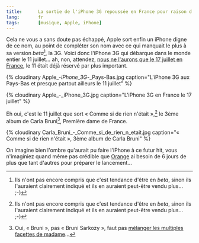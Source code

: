 ```yaml
---
title:      La sortie de l'iPhone 3G repoussée en France pour raison d'État
lang:       fr
tags:       [musique, Apple, iPhone]
---
```


Cela ne vous a sans doute pas échappé, Apple sort enfin un iPhone digne de ce nom, au point de compléter son nom avec ce qui manquait le plus à sa version *beta*[^1], la 3G. Voici donc l'iPhone 3G qui débarque dans le monde entier le 11 juillet... ah, non, attendez, [nous ne l'aurons que le 17 juillet en France](http://www.iphon.fr/post/2008/06/09/Le-11-Non-le-17-juillet), le 11 était déjà réservé par plus important.


[^1]: Ils n'ont pas encore compris que c'est tendance d'être en *beta*, sinon ils l'auraient clairement indiqué et ils en auraient peut-être vendu plus... ;-)

{% cloudinary Apple_-_iPhone_3G_-_Pays-Bas.jpg caption="L'iPhone 3G aux Pays-Bas et presque partout ailleurs le 11 juillet" %}


{% cloudinary Apple_-_iPhone_3G.jpg caption="L'iPhone 3G en France le 17 juillet" %}


Eh oui, c'est le 11 juillet que sort « Comme si de rien n'était »,[^1] le 3ème album de Carla Bruni[^2], Première dame de France.

{% cloudinary Carla_Bruni_-_Comme_si_de_rien_n_etait.jpg caption="« Comme si de rien n'était », 3ème album de Carla Bruni" %}


On imagine bien l'ombre qu'aurait pu faire l'iPhone à ce futur hit, vous n'imaginiez quand même pas crédible que [Orange](http://iphone.orange.fr/) ai besoin de 6 jours de plus que tant d'autres pour préparer le lancement...


[^1]: La virgule est importante, c'est beau la langue française... ;-)

[^2]: Oui, « Bruni », pas « Bruni Sarkozy », faut pas [mélanger les multiples facettes de madame](http://www.europe1.fr/Info/Actualite-Politique/Institutions/Carla-Bruni-reste-de-gauche-mais-votera-Sarkozy)...

